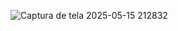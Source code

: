 ![Captura de tela 2025-05-15 212832](https://github.com/user-attachments/assets/85d5d73e-cf23-40d9-95b4-38fc70dcfbeb)
